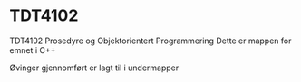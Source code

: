# TDT4102
TDT4102 Prosedyre og Objektorientert Programmering
Dette er mappen for emnet i C++

Øvinger gjennomført er lagt til i undermapper